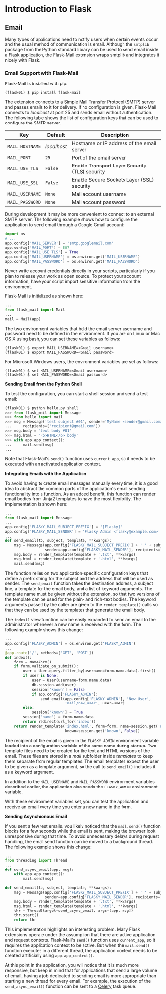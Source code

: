 # Introduction to Flask

## Email

Many types of applications need to notify users when certain events 
occur, and the usual method of communication is email. Although 
the `smtplib` package from the Python standard library can be used to 
send email inside a Flask application, the Flask-Mail extension wraps 
smtplib and integrates it nicely with Flask.

### Email Support with Flask-Mail

Flask-Mail is installed with pip:

```
(flask01) $ pip install flask-mail
```

The extension connects to a Simple Mail Transfer Protocol (SMTP) server 
and passes emails to it for delivery. If no configuration is given, 
Flask-Mail connects to *localhost* at port 25 and sends email without 
authentication. The following table shows the list of configuration keys 
that can be used to configure the SMTP server.

Key | Default | Description
------------ | ------------- | -------------
`MAIL_HOSTNAME` | *localhost* | Hostname or IP address of the email server
`MAIL_PORT` | `25` | Port of the email server
`MAIL_USE_TLS` | `False` | Enable Transport Layer Security (TLS) security
`MAIL_USE_SSL` | `False` | Enable Secure Sockets Layer (SSL) security
`MAIL_USERNAME` | `None` | Mail account username
`MAIL_PASSWORD` | `None` | Mail account password

During development it may be more convenient to connect to an external 
SMTP server. The following example shows how to configure the 
application to send email through a Google Gmail account:

```python
import os
# ...
app.config['MAIL_SERVER'] = 'smtp.googlemail.com'
app.config['MAIL_PORT'] = 587
app.config['MAIL_USE_TLS'] = True
app.config['MAIL_USERNAME'] = os.environ.get('MAIL_USERNAME')
app.config['MAIL_PASSWORD'] = os.environ.get('MAIL_PASSWORD')
```

Never write account credentials directly in your scripts, particularly 
if you plan to release your work as open source. To protect your account 
information, have your script import sensitive information from the 
environment.

Flask-Mail is initialized as shown here:

```python
...
from flask_mail import Mail
...
mail = Mail(app)
```

The two environment variables that hold the email server username and 
password need to be defined in the environment. If you are on Linux or 
Mac OS X using bash, you can set these variables as follows:

```
(flask01) $ export MAIL_USERNAME=<Gmail username>
(flask01) $ export MAIL_PASSWORD=<Gmail password>
```

For Microsoft Windows users, the environment variables are set as 
follows:

```
(flask01) $ set MAIL_USERNAME=<Gmail username>
(flask01) $ set MAIL_PASSWORD=<Gmail password>
```

**Sending Email from the Python Shell**

To test the configuration, you can start a shell session and send a test 
email:

```python
(flask01) $ python hello.py shell
>>> from flask_mail import Message
>>> from hello import mail
>>> msg = Message('test subject #01', sender='MyName <sender@gmail.com>', 
...     recipients=['recipient@gmail.com'])
>>> msg.body = 'text body #01'
>>> msg.html = '<b>HTML</b> body'
>>> with app.app_context():
...     mail.send(msg)
... 
```

Note that Flask-Mail's `send()` function uses `current_app`, so it needs 
to be executed with an activated application context.

**Integrating Emails with the Application**

To avoid having to create email messages manually every time, it is a 
good idea to abstract the common parts of the application's email 
sending functionality into a function. As an added benefit, this 
function can render email bodies from Jinja2 templates to have the most 
flexibility. The implementation is shown here:

```python
...
from flask_mail import Message
...
app.config['FLASKY_MAIL_SUBJECT_PREFIX'] = '[Flasky]'
app.config['FLASKY_MAIL_SENDER'] = 'Flasky Admin <flasky@example.com>'
...
def send_email(to, subject, template, **kwargs):
    msg = Message(app.config['FLASKY_MAIL_SUBJECT_PREFIX'] + ' ' + subject,
                  sender=app.config['FLASKY_MAIL_SENDER'], recipients=[to])
    msg.body = render_template(template + '.txt', **kwargs)
    msg.html = render_template(template + '.html', **kwargs)
    mail.send(msg)
```

The function relies on two application-specific configuration keys that 
define a prefix string for the subject and the address that will be used 
as sender. The `send_email` function takes the destination address, a 
subject line, a template for the email body, and a list of keyword 
arguments. The template name must be given without the extension, so 
that two versions of the template can be used for the plain- and 
rich-text bodies. The keyword arguments passed by the caller are given 
to the `render_template()` calls so that they can be used by the 
templates that generate the email body.

The `index()` view function can be easily expanded to send an email to 
the administrator whenever a new name is received with the form. The 
following example shows this change:

```python
...
app.config['FLASKY_ADMIN'] = os.environ.get('FLASKY_ADMIN')
...
@app.route('/', methods=['GET', 'POST'])
def index():
    form = NameForm()
    if form.validate_on_submit():
        user = User.query.filter_by(username=form.name.data).first()
        if user is None:
            user = User(username=form.name.data)
            db.session.add(user)
            session['known'] = False
            if app.config['FLASKY_ADMIN']:
                send_email(app.config['FLASKY_ADMIN'], 'New User',
                           'mail/new_user', user=user)
        else:
            session['known'] = True
        session['name'] = form.name.data
        return redirect(url_for('index'))
    return render_template('index.html', form=form, name=session.get('name'),
                           known=session.get('known', False))
```

The recipient of the email is given in the `FLASKY_ADMIN` environment 
variable loaded into a configuration variable of the same name during 
startup. Two template files need to be created for the text and HTML 
versions of the email. These files are stored in a *mail* subfolder 
inside *templates* to keep them separate from regular templates. The 
email templates expect the user to be given as a template argument, so 
the call to `send_email()` includes it as a keyword argument.

In addition to the `MAIL_USERNAME` and `MAIL_PASSWORD` environment 
variables described earlier, the application also needs 
the `FLASKY_ADMIN` environment variable.

With these environment variables set, you can test the application and 
receive an email every time you enter a new name in the form.

**Sending Asynchronous Email**

If you sent a few test emails, you likely noticed that the `mail.send()` 
function blocks for a few seconds while the email is sent, making the 
browser look unresponsive during that time. To avoid unnecessary delays 
during request handling, the email send function can be moved to a 
background thread. The following example shows this change:

```python
...
from threading import Thread
...
def send_async_email(app, msg):
    with app.app_context():
        mail.send(msg)

def send_email(to, subject, template, **kwargs):
    msg = Message(app.config['FLASKY_MAIL_SUBJECT_PREFIX'] + ' ' + subject,
                  sender=app.config['FLASKY_MAIL_SENDER'], recipients=[to])
    msg.body = render_template(template + '.txt', **kwargs)
    msg.html = render_template(template + '.html', **kwargs)
    thr = Thread(target=send_async_email, args=[app, msg])
    thr.start()
    return thr
```

This implementation highlights an interesting problem. Many Flask 
extensions operate under the assumption that there are active 
application and request contexts. Flask-Mail's `send()` function 
uses `current_app`, so it requires the application context to be active. 
But when the `mail.send()` function executes in a different thread, the 
application context needs to be created artificially 
using `app.app_context()`.

At this point in the application, you will notice that it is much more 
responsive, but keep in mind that for applications that send a large 
volume of email, having a job dedicated to sending email is more 
appropriate than starting a new thread for every email. For example, the 
execution of the `send_async_email()` function can be sent to a 
[Celery](http://www.celeryproject.org/) task queue.
